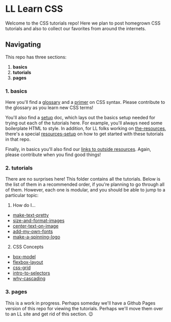 # LL Learn CSS

Welcome to the CSS tutorials repo! Here we plan to post homegrown CSS tutorials and also to collect our favorites from around the internets.

## Navigating

This repo has three sections:  
1. **basics**
2. **tutorials**
3. **pages**

### 1. basics

Here you'll find a [glossary](./basics/glossary.md) and a [primer](./basics/syntax-primer.md) on CSS syntax. Please contribute to the glossary as you learn new CSS terms!

You'll also find a [setup](./basics/setup.md) doc, which lays out the basics setup needed for trying out each of the tutorials here. For example, you'll always need some boilerplate HTML to style. In addition, for LL folks working on [the-resources](https://github.com/learninglab-dev/the-resources), there's a special [resources-setup](./basics/resources-setup.md) on how to get started with these tutorials in that repo.

Finally, in basics you'll also find our [links to outside resources](./basics/links.md). Again, please contribute when you find good things!

### 2. tutorials

There are no surprises here! This folder contains all the tutorials. Below is the list of them in a recommended order, if you're planning to go through all of them. However, each one is modular, and you should be able to jump to a particular topic:

1. How do I...
  - [make-text-pretty](./tutorials/text-styling-basics/text-styling-basics.md)
  - [size-and-format-images](./tutorials/size-format-images)
  - [center-text-on-image](./tutorials/center-text-on-image/center-text-on-image.md)
  - [add-my-own-fonts](./tutorials/add-my-own-fonts/add-my-own-fonts.md)
  - [make-a-spinning-logo](./tutorials/make-a-spinning-logo)

2. CSS Concepts
  - [box-model]()
  - [flexbox-layout]()
  - [css-grid]()
  - [intro-to-selectors]()
  - [why-cascading]()


### 3. pages

This is a work in progress. Perhaps someday we'll have a Github Pages version of this repo for viewing the tutorials. Perhaps we'll move them over to an LL site and get rid of this section. :wink:
